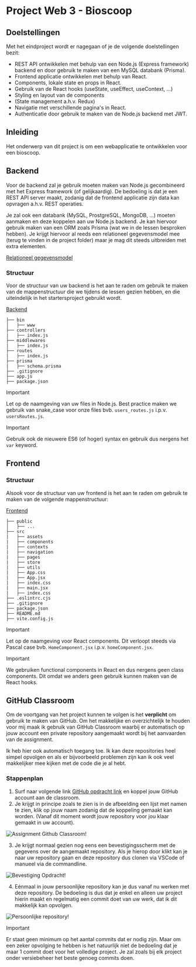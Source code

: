 # Project Web 3 - Bioscoop

## Doelstellingen

Met het eindproject wordt er nagegaan of je de volgende doelstellingen bezit:

- REST API ontwikkelen met behulp van een Node.js (Express framework) backend en door gebruik te maken van een MySQL databank (Prisma).
- Frontend applicatie ontwikkelen met behulp van React.
- Components, lokale state en props in React.
- Gebruik van de React hooks (useState, useEffect, useContext, ...)
- Styling en layout van de components
- (State management a.h.v. Redux)
- Navigatie met verschillende pagina's in React.
- Authenticatie door gebruik te maken van de Node.js backend met JWT.

## Inleiding

Het onderwerp van dit project is om een webapplicatie te ontwikkelen voor een bioscoop.

## Backend

Voor de backend zal je gebruik moeten maken van Node.js gecombineerd met het Express framework (of gelijkaardig). De bedoeling is dat je een REST API server maakt, zodanig dat de frontend applicatie zijn data kan opvragen a.h.v. REST operaties.

Je zal ook een databank (MySQL, ProstgreSQL, MongoDB, ...) moeten aanmaken en deze koppelen aan uw Node.js backend. Je kan hiervoor gebruik maken van een ORM zoals Prisma (wat we in de lessen besproken hebben). Je krijgt hiervoor al reeds een relationeel gegevensmodel mee (terug te vinden in de project folder) maar je mag dit steeds uitbreiden met extra elementen.

[Relationeel gegevensmodel](./project/DB_schema.pdf)

### Structuur

Voor de structuur van uw backend is het aan te raden om gebruik te maken van de mappenstructuur die we tijdens de lessen gezien hebben, en die uiteindelijk in het startersproject gebruikt wordt.

[Backend](./backend/)

```
├── bin
│   ├── www
├── controllers
|   ├── index.js
├── middlewares
|   ├── index.js
├── routes
|   ├── index.js
├── prisma
|   ├── schema.prisma
├── .gitignore
├── app.js
├── package.json
```

> [!IMPORTANT]
> Let op de naamgeving van uw files in Node.js. Best practice maken we gebruik van snake_case voor onze files bvb. `users_routes.js` i.p.v. `usersRoutes.js`.

> [!IMPORTANT]
> Gebruik ook de nieuwere ES6 (of hoger) syntax en gebruik dus nergens het `var` keyword.

## Frontend

### Structuur

Alsook voor de structuur van uw frontend is het aan te raden om gebruik te maken van de volgende mappenstructuur:

[Frontend](./frontend/)

```
├── public
│   ├── ...
├── src
|   ├── assets
|   ├── components
|   ├── contexts
|   ├── navigation
|   ├── pages
|   ├── store
|   ├── utils
|   ├── App.css
|   ├── App.jsx
|   ├── index.css
|   ├── main.jsx
|   ├── index.css
├── .eslintrc.cjs
├── .gitignore
├── package.json
├── README.md
├── vite.config.js
```

> [!IMPORTANT]
> Let op de naamgeving voor React components. Dit verloopt steeds via Pascal case bvb. `HomeComponent.jsx` i.p.v. `homeComponent.jsx`.

> [!IMPORTANT]
> We gebruiken functional components in React en dus nergens geen class components. Dit omdat we anders geen gebruik kunnen maken van de React hooks.

## GitHub Classroom

Om de voortgang van het project kunnen te volgen is het **verplicht** om gebruik te maken van GitHub. Om het makkelijke en overzichtelijk te houden voor mij maak ik gebruik van GitHub Classroom waarbij er automatisch op jouw account een private repository aangemaakt wordt bij het aanvaarden van de assignment.

Ik heb hier ook automatisch toegang toe. Ik kan deze repositories heel simpel opvolgen en als er bijvoorbeeld problemen zijn kan ik ook veel makkelijker mee kijken met de code die je al hebt.

### Stappenplan

1. Surf naar volgende link [GitHub opdracht link](https://classroom.github.com/a/gwF8wGO0) en koppel jouw GitHub account aan de classroom.
2. Je krijgt in principe zoals te zien is in de afbeelding een lijst met namen te zien, klik op jouw naam zodanig dat de koppeling gemaakt kan worden. (Vanaf dit moment wordt jouw repository voor jou klaar gemaakt in uw account).

![Assignment Github Classroom!](./project/classroom_assignment.png)

3. Je krijgt normaal gezien nog eens een bevestigingsscherm met de gegevens over de aangemaakt repository. Als je hierop door klikt kan je naar uw repository gaan en deze repository dus clonen via VSCode of manueel via de commandline.

![Bevestiging Opdracht!](./project/classroom_repo.png)

4. Eénmaal in jouw persoonlijke repository kan je dus vanaf nu werken met deze repository. De bedoeling is dus dat je enkel en alleen uw project hierin maakt en regelmatig een commit doet van uw werk, dat ik dit makkelijk kan opvolgen.

![Persoonlijke repository!](./project/classroom_repo_git.png)

> [!IMPORTANT]
> Er staat geen minimum op het aantal commits dat er nodig zijn. Maar om een zeker opvolging te hebben is het natuurlijk niet de bedoeling dat je maar 1 commit doet voor het volledige project. Je zal zoals bij elk project onder versiebeheer het beste genoeg commits doen.
